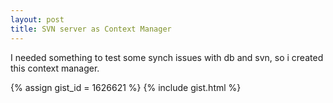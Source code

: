 ```yaml
---
layout: post
title: SVN server as Context Manager
---
```


I needed something to test some synch issues with db and svn, so i created this context manager.

{% assign gist_id = 1626621 %}
{% include gist.html %}

